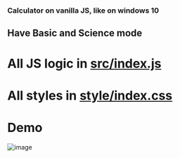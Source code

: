 ### Calculator on vanilla JS, like on windows 10 ###

## Have Basic and Science mode ##

# All JS logic in [src/index.js](https://github.com/KirushaGIT/calculator/blob/main/src/index.js#L1) #

# All styles in [style/index.css](https://github.com/KirushaGIT/calculator/blob/main/style/index.css#L1) #

# Demo #
![image](https://user-images.githubusercontent.com/57805489/160237582-386adcbc-6def-46d4-b8fb-5ada67126a06.png)
